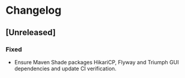 # Changelog

## [Unreleased]
### Fixed
- Ensure Maven Shade packages HikariCP, Flyway and Triumph GUI dependencies and update CI verification.
